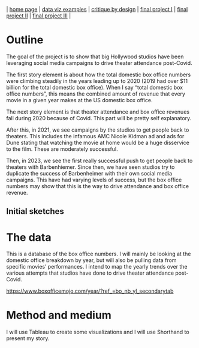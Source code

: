 | [home page](https://cmustudent.github.io/tswd-portfolio-templates/) | [data viz examples](dataviz-examples) | [critique by design](critique-by-design) | [final project I](final-project-part-one) | [final project II](final-project-part-two) | [final project III](final-project-part-three) |


# Outline
The goal of the project is to show that big Hollywood studios have been leveraging social media campaigns to drive theater attendance post-Covid.

The first story element is about how the total domestic box office numbers were climbing steadily in the years leading up to 2020 (2019 had over $11 billion for the total domestic box office). When I say “total domestic box office numbers”, this means the combined amount of revenue that every movie in a given year makes at the US domestic box office.

The next story element is that theater attendance and box office revenues fall during 2020 because of Covid. This part will be pretty self explanatory. 

After this, in 2021, we see campaigns by the studios to get people back to theaters. This includes the infamous AMC Nicole Kidman ad and ads for Dune stating that watching the movie at home would be a huge disservice to the film. These are moderately successful. 

Then, in 2023, we see the first really successful push to get people back to theaters with Barbenhiemer. Since then, we have seen studios try to duplicate the success of Barbenheimer with their own social media campaigns. This have had varying levels of success, but the box office numbers may show that this is the way to drive attendance and box office revenue. 

## Initial sketches


# The data
This is a database of the box office numbers. I will mainly be looking at the domestic office breakdown by year, but will also be pulling data from specific movies’ performances. I intend to map the yearly trends over the various attempts that studios have done to drive theater attendance post-Covid. 

https://www.boxofficemojo.com/year/?ref_=bo_nb_yl_secondarytab

# Method and medium
I will use Tableau to create some visualizations and I will use Shorthand to present my story. 
